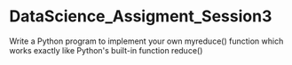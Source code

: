 # DataScience_Assigment_Session3
Write a Python program to implement your own myreduce() function which works exactly like Python's built-in function reduce()
